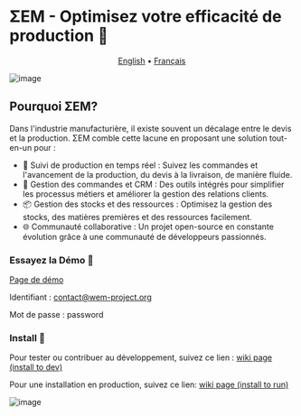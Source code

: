 # ΣEM - Optimisez votre efficacité de production  🚀

<p align="center">
  <a href="https://github.com/SMEWebify/WebErpMesv2/blob/WEM-2.0/README.md">English</a> •
  <a href="https://github.com/SMEWebify/WebErpMesv2/blob/WEM-2.0/docs/README.fr.md">Français</a>
</p>

![image](https://github.com/SMEWebify/WebErpMesv2/assets/75578469/bcc022c1-465e-44fb-a7ce-011f9096eba7)

## Pourquoi ΣEM?

Dans l'industrie manufacturière, il existe souvent un décalage entre le devis et la production. ΣEM comble cette lacune en proposant une solution tout-en-un pour :

- 🔄 Suivi de production en temps réel : Suivez les commandes et l'avancement de la production, du devis à la livraison, de manière fluide.
- 🤝 Gestion des commandes et CRM : Des outils intégrés pour simplifier les processus métiers et améliorer la gestion des relations clients.
- 📦 Gestion des stocks et des ressources : Optimisez la gestion des stocks, des matières premières et des ressources facilement.
- 🌐 Communauté collaborative : Un projet open-source en constante évolution grâce à une communauté de développeurs passionnés.

### Essayez la Démo  👀  
[Page de démo](http://demo.wem-project.org) 

Identifiant  : contact@wem-project.org 

Mot de passe : password

### Install :construction_worker:
Pour tester ou contribuer au développement, suivez ce lien  : [wiki page (install to dev)](https://github.com/SMEWebify/WebErpMesv2/wiki/Installation-Steps-(for-dev))

Pour une installation en production, suivez ce lien:  [wiki page (install to run)](https://github.com/SMEWebify/WebErpMesv2/wiki/Installation-Steps-(for-production))

![image](https://github.com/user-attachments/assets/f527881c-a7c4-460a-9b06-f647c91402d8)







